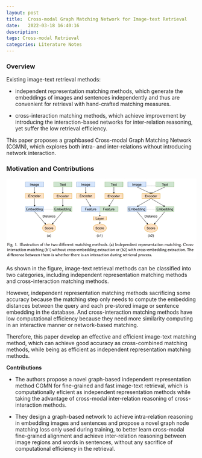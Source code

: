 ```yaml
---
layout: post
title:  Cross-modal Graph Matching Network for Image-text Retrieval
date:   2022-03-18 16:40:16
description: 
tags: Cross-modal Retrieval
categories: Literature Notes
---
```


### Overview

Existing image-text retrieval methods: 

- independent representation matching methods, which generate the embeddings of images and sentences independently and thus are convenient for retrieval with hand-crafted matching measures.

- cross-interaction matching methods, which achieve improvement by introducing the interaction-based networks for inter-relation reasoning, yet suffer the low retrieval efficiency.

This paper proposes a graphbased Cross-modal Graph Matching Network (CGMN), which explores both intra- and inter-relations without introducing network interaction.

### Motivation and Contributions

![alt img](https://github.com/YimingXu1/multimodel-learning-notes/blob/main/Papers/ref/CGMN1.jpg)

As shown in the figure, image-text retrieval methods can be classified into two categories, including independent representation matching methods and cross-interaction matching methods.

However, independent representation matching methods sacrificing some accuracy because the matching step only needs to compute the embedding distances between the query and each pre-stored image or sentence embedding in the database. And cross-interaction matching methods have low computational efficiency because they need more similarity computing in an interactive manner or network-based matching.

Therefore, this paper develop an effective and efficient image-text matching method, which can achieve good accuracy as cross-combined matching methods, while being as efficient as independent representation matching methods.

**Contributions**

- The authors propose a novel graph-based independent representation method CGMN for fine-grained and fast image-text retrieval, which is computationally eficient as independent representation methods while taking the advantage of cross-modal inter-relation reasoning of cross-interaction methods.

- They design a graph-based network to achieve intra-relation reasoning in embedding images and sentences and propose a novel graph node matching loss only used during training, to better learn cross-modal fine-grained alignment and achieve inter-relation reasoning between image regions and words in sentences, without any sacrifice of computational efficiency in the retrieval.

  